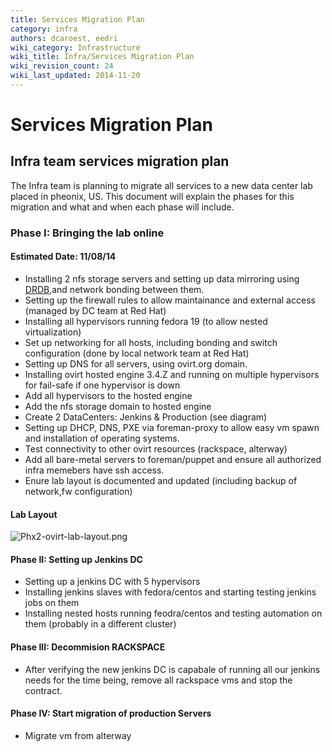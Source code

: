 ```yaml
---
title: Services Migration Plan
category: infra
authors: dcaroest, eedri
wiki_category: Infrastructure
wiki_title: Infra/Services Migration Plan
wiki_revision_count: 24
wiki_last_updated: 2014-11-20
---
```


# Services Migration Plan

## Infra team services migration plan

The Infra team is planning to migrate all services to a new data center lab placed in pheonix, US. This document will explain the phases for this migration and what and when each phase will include.

### Phase I: Bringing the lab online

#### Estimated Date: 11/08/14

*   Installing 2 nfs storage servers and setting up data mirroring using [DRDB](http://www.drbd.org/),and network bonding between them.
*   Setting up the firewall rules to allow maintainance and external access (managed by DC team at Red Hat)
*   Installing all hypervisors running fedora 19 (to allow nested virtualization)
*   Set up networking for all hosts, including bonding and switch configuration (done by local network team at Red Hat)
*   Setting up DNS for all servers, using ovirt.org domain.
*   Installing ovirt hosted engine 3.4.Z and running on multiple hypervisors for fail-safe if one hypervisor is down
*   Add all hypervisors to the hosted engine
*   Add the nfs storage domain to hosted engine
*   Create 2 DataCenters: Jenkins & Production (see diagram)
*   Setting up DHCP, DNS, PXE via foreman-proxy to allow easy vm spawn and installation of operating systems.
*   Test connectivity to other ovirt resources (rackspace, alterway)
*   Add all bare-metal servers to foreman/puppet and ensure all authorized infra memebers have ssh access.
*   Enure lab layout is documented and updated (including backup of network,fw configuration)

#### Lab Layout

![](Phx2-ovirt-lab-layout.png "Phx2-ovirt-lab-layout.png")

#### Phase II: Setting up Jenkins DC

*   Setting up a jenkins DC with 5 hypervisors
*   Installing jenkins slaves with fedora/centos and starting testing jenkins jobs on them
*   Installing nested hosts running feodra/centos and testing automation on them (probably in a different cluster)

#### Phase III: Decommision RACKSPACE

*   After verifying the new jenkins DC is capabale of running all our jenkins needs for the time being, remove all rackspace vms and stop the contract.

#### Phase IV: Start migration of production Servers

*   Migrate vm from alterway
